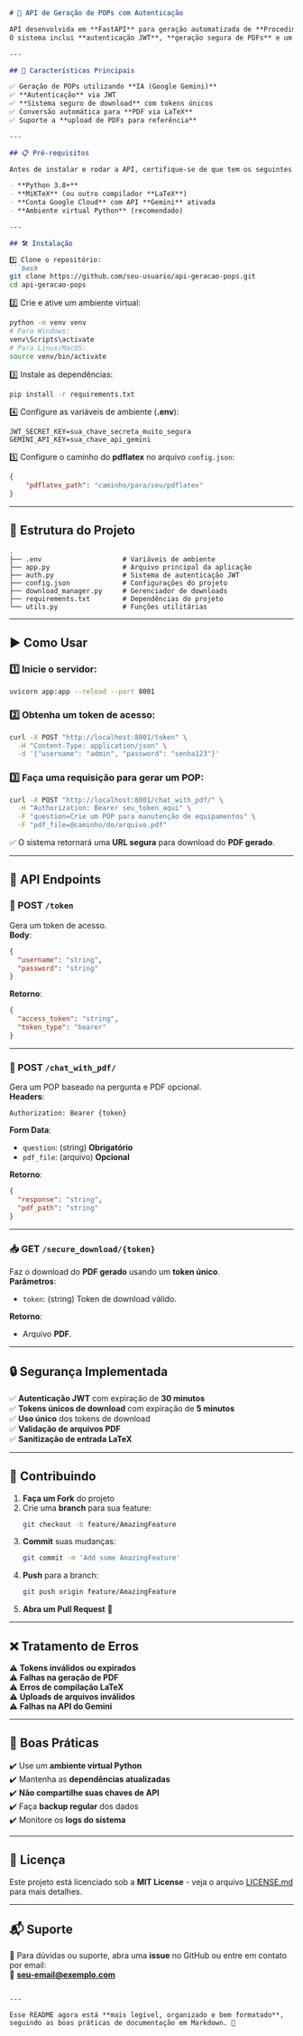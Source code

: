 
```markdown
# 📜 API de Geração de POPs com Autenticação

API desenvolvida em **FastAPI** para geração automatizada de **Procedimentos Operacionais Padrão (POPs)** utilizando **IA generativa (Google Gemini)**.  
O sistema inclui **autenticação JWT**, **geração segura de PDFs** e um **sistema de download com tokens únicos**.

---

## 🚀 Características Principais

✅ Geração de POPs utilizando **IA (Google Gemini)**  
✅ **Autenticação** via JWT  
✅ **Sistema seguro de download** com tokens únicos  
✅ Conversão automática para **PDF via LaTeX**  
✅ Suporte a **upload de PDFs para referência**  

---

## 📋 Pré-requisitos

Antes de instalar e rodar a API, certifique-se de que tem os seguintes requisitos:

- **Python 3.8+**
- **MiKTeX** (ou outro compilador **LaTeX**)
- **Conta Google Cloud** com API **Gemini** ativada
- **Ambiente virtual Python** (recomendado)

---

## 🛠 Instalação

1️⃣ Clone o repositório:
```bash
git clone https://github.com/seu-usuario/api-geracao-pops.git
cd api-geracao-pops
```

2️⃣ Crie e ative um ambiente virtual:
```bash
python -m venv venv
# Para Windows:
venv\Scripts\activate
# Para Linux/MacOS:
source venv/bin/activate
```

3️⃣ Instale as dependências:
```bash
pip install -r requirements.txt
```

4️⃣ Configure as variáveis de ambiente (**.env**):
```plaintext
JWT_SECRET_KEY=sua_chave_secreta_muito_segura
GEMINI_API_KEY=sua_chave_api_gemini
```

5️⃣ Configure o caminho do **pdflatex** no arquivo `config.json`:
```json
{
    "pdflatex_path": "caminho/para/seu/pdflatex"
}
```

---

## 📂 Estrutura do Projeto

```plaintext
.
├── .env                    # Variáveis de ambiente
├── app.py                  # Arquivo principal da aplicação
├── auth.py                 # Sistema de autenticação JWT
├── config.json             # Configurações do projeto
├── download_manager.py     # Gerenciador de downloads
├── requirements.txt        # Dependências do projeto
└── utils.py                # Funções utilitárias
```

---

## ▶️ Como Usar

### 1️⃣ Inicie o servidor:
```bash
uvicorn app:app --reload --port 8001
```

### 2️⃣ Obtenha um token de acesso:
```bash
curl -X POST "http://localhost:8001/token" \
  -H "Content-Type: application/json" \
  -d '{"username": "admin", "password": "senha123"}'
```

### 3️⃣ Faça uma requisição para gerar um POP:
```bash
curl -X POST "http://localhost:8001/chat_with_pdf/" \
  -H "Authorization: Bearer seu_token_aqui" \
  -F "question=Crie um POP para manutenção de equipamentos" \
  -F "pdf_file=@caminho/do/arquivo.pdf"
```

✅ O sistema retornará uma **URL segura** para download do **PDF gerado**.

---

## 📌 API Endpoints

### 🔑 POST `/token`
Gera um token de acesso.  
**Body**:  
```json
{
  "username": "string",
  "password": "string"
}
```
**Retorno**:  
```json
{
  "access_token": "string",
  "token_type": "bearer"
}
```

---

### 📝 POST `/chat_with_pdf/`
Gera um POP baseado na pergunta e PDF opcional.  
**Headers**:
```
Authorization: Bearer {token}
```
**Form Data**:
- `question`: (string) **Obrigatório**
- `pdf_file`: (arquivo) **Opcional**  

**Retorno**:
```json
{
  "response": "string",
  "pdf_path": "string"
}
```

---

### 📥 GET `/secure_download/{token}`
Faz o download do **PDF gerado** usando um **token único**.  
**Parâmetros**:
- `token`: (string) Token de download válido.  

**Retorno**:
- Arquivo **PDF**.

---

## 🔒 Segurança Implementada

✅ **Autenticação JWT** com expiração de **30 minutos**  
✅ **Tokens únicos de download** com expiração de **5 minutos**  
✅ **Uso único** dos tokens de download  
✅ **Validação de arquivos PDF**  
✅ **Sanitização de entrada LaTeX**  

---

## 🤝 Contribuindo

1. **Faça um Fork** do projeto  
2. Crie uma **branch** para sua feature:
   ```bash
   git checkout -b feature/AmazingFeature
   ```
3. **Commit** suas mudanças:
   ```bash
   git commit -m 'Add some AmazingFeature'
   ```
4. **Push** para a branch:
   ```bash
   git push origin feature/AmazingFeature
   ```
5. **Abra um Pull Request** 🚀

---

## ❌ Tratamento de Erros

⚠️ **Tokens inválidos ou expirados**  
⚠️ **Falhas na geração de PDF**  
⚠️ **Erros de compilação LaTeX**  
⚠️ **Uploads de arquivos inválidos**  
⚠️ **Falhas na API do Gemini**  

---

## 📌 Boas Práticas

✔️ Use um **ambiente virtual Python**  
✔️ Mantenha as **dependências atualizadas**  
✔️ **Não compartilhe suas chaves de API**  
✔️ Faça **backup regular** dos dados  
✔️ Monitore os **logs do sistema**  

---

## 📜 Licença

Este projeto está licenciado sob a **MIT License** - veja o arquivo [LICENSE.md](LICENSE.md) para mais detalhes.

---

## 📬 Suporte

📧 Para dúvidas ou suporte, abra uma **issue** no GitHub ou entre em contato por email:  
📩 **seu-email@exemplo.com**  
```

---

Esse README agora está **mais legível, organizado e bem formatado**, seguindo as boas práticas de documentação em Markdown. 🚀
